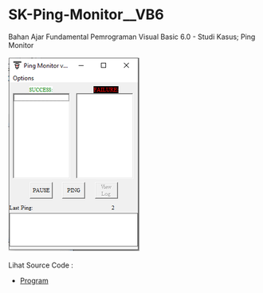 # SK-Ping-Monitor__VB6
Bahan Ajar Fundamental Pemrograman Visual Basic 6.0 - Studi Kasus; Ping Monitor<br><br>
<img src="https://github.com/RizkyKhapidsyah/SK-Ping-Monitor__VB6/blob/main/result/001.PNG"><br><br>
Lihat Source Code : <br>
- <a href="https://github.com/RizkyKhapidsyah/SK-Ping-Monitor__VB6">Program</a>
